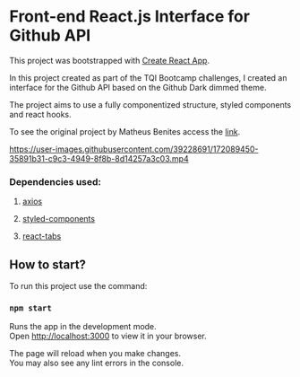 # Front-end React.js Interface for Github API

This project was bootstrapped with [Create React App](https://github.com/facebook/create-react-app).

In this project created as part of the TQI Bootcamp challenges, I created an interface for the Github API based on the Github Dark dimmed theme.

The project aims to use a fully componentized structure, styled components and react hooks.

To see the original project by Matheus Benites access the [link](https://github.com/benits/github-api-interface).




https://user-images.githubusercontent.com/39228691/172089450-35891b31-c9c3-4949-8f8b-8d14257a3c03.mp4




### **Dependencies used:**

1. [axios](https://www.npmjs.com/package/axios)

1. [styled-components](https://styled-components.com/)

1. [react-tabs](https://styled-components.com/)


## How to start?

To run this project use the command:

### `npm start`

Runs the app in the development mode.\
Open [http://localhost:3000](http://localhost:3000) to view it in your browser.

The page will reload when you make changes.\
You may also see any lint errors in the console.
